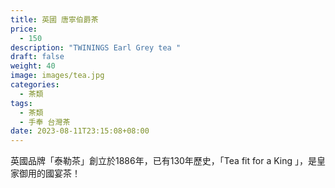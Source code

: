 ```yaml
---
title: 英國 唐寧伯爵茶
price:
  - 150
description: "TWININGS Earl Grey tea "
draft: false
weight: 40
image: images/tea.jpg
categories:
  - 茶類
tags:
  - 茶類
  - 手奉 台灣茶
date: 2023-08-11T23:15:08+08:00
---
```

 英國品牌「泰勒茶」創立於1886年，已有130年歷史，「Tea fit for a King 」，是皇家御用的國宴茶！